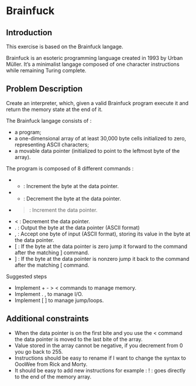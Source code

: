 #  Brainfuck

## Introduction

This exercise is based on the Brainfuck langage.

Brainfuck is an esoteric programming language created in 1993 by Urban Müller. It’s a minimalist langage composed of one character instructions while remaining Turing complete.

## Problem Description

Create an interpreter, which, given a valid Brainfuck program execute it and return the memory state at the end of it.

The Brainfuck langage consists of :

 * a program;
 * a one-dimensional array of at least 30,000 byte cells initialized to zero, representing ASCII characters;
 * a movable data pointer (initialized to point to the leftmost byte of the array).

The program is composed of 8 different commands :
 * + :	Increment the byte at the data pointer.
 * - :	Decrement the byte at the data pointer.
 * > :	Increment the data pointer.
 * < :	Decrement the data pointer.
 * . :	Output the byte at the data pointer (ASCII format)
 * , :	Accept one byte of input (ASCII format), storing its value in the byte at the data pointer.
 * [ :	If the byte at the data pointer is zero jump it forward to the command after the matching ] command.
 * ] :	If the byte at the data pointer is nonzero jump it back to the command after the matching [ command.

Suggested steps

 * Implement + - > < commands to manage memory.
 * Implement . , to manage I/O.
 * Implement [ ] to manage jump/loops.

## Additional constraints

 * When the data pointer is on the first bite and you use the < command the data pointer is moved to the last bite of the array.
 * Value stored in the array cannot be negative, if you decrement from 0 you go back to 255.
 * Instructions should be easy to rename if I want to change the syntax to OooWee from Rick and Morty.
 * It should be easy to add new instructions for example :
  ! : goes directly to the end of the memory array.
